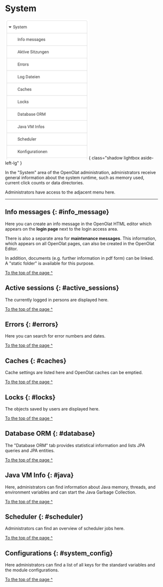 # System

![admin_system_overview_v1_de.png](assets/admin_system_overview_v1_de.png){ class="shadow lightbox aside-left-lg" }

In the "System" area of the OpenOlat administration, administrators receive general information about the system runtime, such as memory used, current click counts or data directories. 

Administrators have access to the adjacent menu here.

---

## Info messages {: #info_message}

Here you can create an info message in the OpenOlat HTML editor which appears on the **login page** next to the login access area.

There is also a separate area for **maintenance messages**. This information, which appears on all OpenOlat pages, can also be created in the OpenOlat Editor.

In addition, documents (e.g. further information in pdf form) can be linked. A "static folder" is available for this purpose.

[To the top of the page ^](#system)



## Active sessions {: #active_sessions}

The currently logged in persons are displayed here.

[To the top of the page ^](#system)



## Errors {: #errors}

Here you can search for error numbers and dates.

[To the top of the page ^](#system)



## Caches {: #caches}

Cache settings are listed here and OpenOlat caches can be emptied.

[To the top of the page ^](#system)



## Locks {: #locks}

The objects saved by users are displayed here.

[To the top of the page ^](#system)



## Database ORM {: #database}

The "Database ORM" tab provides statistical information and lists JPA queries and JPA entities.

[To the top of the page ^](#system)



## Java VM Info {: #java}

Here, administrators can find information about Java memory, threads, and environment variables and can start the Java Garbage Collection.

[To the top of the page ^](#system)



## Scheduler {: #scheduler}

Administrators can find an overview of scheduler jobs here.

[To the top of the page ^](#system)



## Configurations {: #system_config}

Here administrators can find a list of all keys for the standard variables and the module configurations.

[To the top of the page ^](#system)

